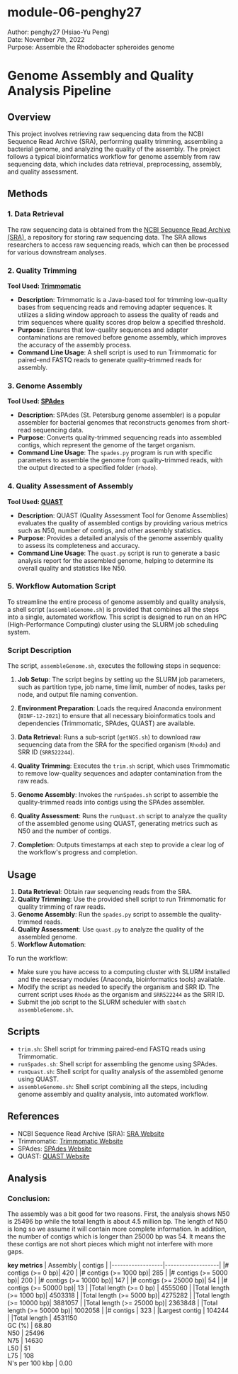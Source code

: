 # module-06-penghy27  
Author: penghy27 (Hsiao-Yu Peng)  
Date: November 7th, 2022  
Purpose: Assemble the Rhodobacter spheroides genome

# Genome Assembly and Quality Analysis Pipeline

## Overview

This project involves retrieving raw sequencing data from the NCBI Sequence Read Archive (SRA), performing quality trimming, assembling a bacterial genome, and analyzing the quality of the assembly. The project follows a typical bioinformatics workflow for genome assembly from raw sequencing data, which includes data retrieval, preprocessing, assembly, and quality assessment.

## Methods

### 1. Data Retrieval

The raw sequencing data is obtained from the [NCBI Sequence Read Archive (SRA)](https://www.ncbi.nlm.nih.gov/sra), a repository for storing raw sequencing data. The SRA allows researchers to access raw sequencing reads, which can then be processed for various downstream analyses.

### 2. Quality Trimming

**Tool Used: [Trimmomatic](http://www.usadellab.org/cms/?page=trimmomatic)**

- **Description**: Trimmomatic is a Java-based tool for trimming low-quality bases from sequencing reads and removing adapter sequences. It utilizes a sliding window approach to assess the quality of reads and trim sequences where quality scores drop below a specified threshold.
- **Purpose**: Ensures that low-quality sequences and adapter contaminations are removed before genome assembly, which improves the accuracy of the assembly process.
- **Command Line Usage**: A shell script is used to run Trimmomatic for paired-end FASTQ reads to generate quality-trimmed reads for assembly.

### 3. Genome Assembly

**Tool Used: [SPAdes](https://cab.spbu.ru/software/spades/)**

- **Description**: SPAdes (St. Petersburg genome assembler) is a popular assembler for bacterial genomes that reconstructs genomes from short-read sequencing data.
- **Purpose**: Converts quality-trimmed sequencing reads into assembled contigs, which represent the genome of the target organism.
- **Command Line Usage**: The `spades.py` program is run with specific parameters to assemble the genome from quality-trimmed reads, with the output directed to a specified folder (`rhodo`).

### 4. Quality Assessment of Assembly

**Tool Used: [QUAST](http://quast.sourceforge.net/)**

- **Description**: QUAST (Quality Assessment Tool for Genome Assemblies) evaluates the quality of assembled contigs by providing various metrics such as N50, number of contigs, and other assembly statistics.
- **Purpose**: Provides a detailed analysis of the genome assembly quality to assess its completeness and accuracy.
- **Command Line Usage**: The `quast.py` script is run to generate a basic analysis report for the assembled genome, helping to determine its overall quality and statistics like N50.

### 5. Workflow Automation Script

To streamline the entire process of genome assembly and quality analysis, a shell script (`assembleGenome.sh`) is provided that combines all the steps into a single, automated workflow. This script is designed to run on an HPC (High-Performance Computing) cluster using the SLURM job scheduling system.

### Script Description
The script, `assembleGenome.sh`, executes the following steps in sequence:

1. **Job Setup**: The script begins by setting up the SLURM job parameters, such as partition type, job name, time limit, number of nodes, tasks per node, and output file naming convention.
   
2. **Environment Preparation**: Loads the required Anaconda environment (`BINF-12-2021`) to ensure that all necessary bioinformatics tools and dependencies (Trimmomatic, SPAdes, QUAST) are available.

3. **Data Retrieval**: Runs a sub-script (`getNGS.sh`) to download raw sequencing data from the SRA for the specified organism (`Rhodo`) and SRR ID (`SRR522244`).

4. **Quality Trimming**: Executes the `trim.sh` script, which uses Trimmomatic to remove low-quality sequences and adapter contamination from the raw reads.

5. **Genome Assembly**: Invokes the `runSpades.sh` script to assemble the quality-trimmed reads into contigs using the SPAdes assembler.

6. **Quality Assessment**: Runs the `runQuast.sh` script to analyze the quality of the assembled genome using QUAST, generating metrics such as N50 and the number of contigs.

7. **Completion**: Outputs timestamps at each step to provide a clear log of the workflow's progress and completion.



## Usage

1. **Data Retrieval**: Obtain raw sequencing reads from the SRA.
2. **Quality Trimming**: Use the provided shell script to run Trimmomatic for quality trimming of raw reads.
3. **Genome Assembly**: Run the `spades.py` script to assemble the quality-trimmed reads.
4. **Quality Assessment**: Use `quast.py` to analyze the quality of the assembled genome.
5. **Workflow Automation**:

To run the workflow:

- Make sure you have access to a computing cluster with SLURM installed and the necessary modules (Anaconda, bioinformatics tools) available.
- Modify the script as needed to specify the organism and SRR ID. The current script uses `Rhodo` as the organism and `SRR522244` as the SRR ID.
- Submit the job script to the SLURM scheduler with `sbatch assembleGenome.sh`.


## Scripts

- `trim.sh`: Shell script for trimming paired-end FASTQ reads using Trimmomatic.
- `runSpades.sh`: Shell script for assembling the genome using SPAdes.
- `runQuast.sh`: Shell script for quality analysis of the assembled genome using QUAST.
- `assembleGenome.sh`: Shell script combining all the steps, including genome assembly and quality analysis, into automated workflow.

## References

- NCBI Sequence Read Archive (SRA): [SRA Website](https://www.ncbi.nlm.nih.gov/sra)
- Trimmomatic: [Trimmomatic Website](http://www.usadellab.org/cms/?page=trimmomatic)
- SPAdes: [SPAdes Website](https://cab.spbu.ru/software/spades/)
- QUAST: [QUAST Website](http://quast.sourceforge.net/)

## Analysis
### Conclusion:
The assembly was a bit good for two reasons. First, the analysis shows N50 is 25496 bp while the total length is about 4.5 million bp. The length of N50 is long so we assume it will contain more complete information. In addition, the number of contigs which is longer than 25000 bp was 54. It means the these contigs are not short pieces which might not interfere with more gaps.
 

**key metrics**
| Assembly         |           contigs |
|------------------|-------------------|
|# contigs (>= 0 bp)|         420      |
|# contigs (>= 1000 bp)|      285      |
|# contigs (>= 5000 bp)|      200      |
|# contigs (>= 10000 bp)|     147      |
|# contigs (>= 25000 bp)|     54       |
|# contigs (>= 50000 bp)|     13       |
|Total length (>= 0 bp) |     4555060  |
|Total length (>= 1000 bp)|   4503318  |
|Total length (>= 5000 bp)|   4275282  |
|Total length (>= 10000 bp)|  3881057  |
|Total length (>= 25000 bp)|  2363848  |
|Total length (>= 50000 bp)|  1002058  |
|# contigs |                  323      |
|Largest contig |              104244  |
|Total length   |             4531150  
GC (%)          |            68.80  
N50             |            25496  
N75             |            14630  
L50             |            51  
L75             |            108  
N's per 100 kbp |          0.00

